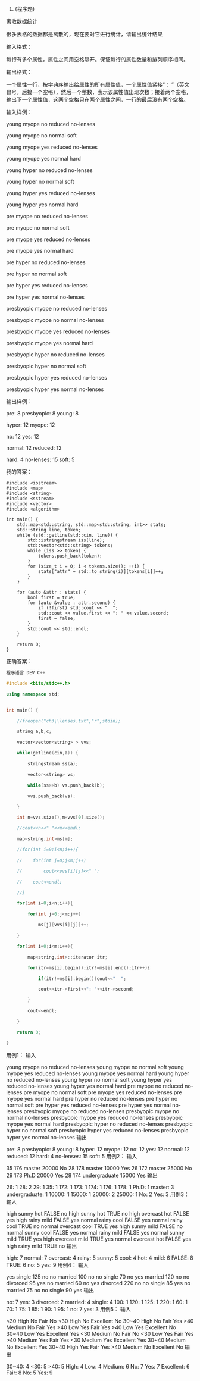 1. (程序题)

离散数据统计

很多表格的数据都是离散的，现在要对它进行统计，请输出统计结果


输入格式：

每行有多个属性，属性之间用空格隔开。保证每行的属性数量和排列顺序相同。


输出格式：

一个属性一行，按字典序输出给属性的所有属性值，一个属性值紧接“： ”（英文冒号，后接一个空格），然后一个整数，表示该属性值出现次数；接着两个空格，输出下一个属性值，这两个空格只在两个属性之间，一行的最后没有两个空格。


输入样例：

young myope no reduced no-lenses

young myope no normal soft

young myope yes reduced no-lenses

young myope yes normal hard

young hyper no reduced no-lenses

young hyper no normal soft

young hyper yes reduced no-lenses

young hyper yes normal hard

pre myope no reduced no-lenses

pre myope no normal soft

pre myope yes reduced no-lenses

pre myope yes normal hard

pre hyper no reduced no-lenses

pre hyper no normal soft

pre hyper yes reduced no-lenses

pre hyper yes normal no-lenses

presbyopic myope no reduced no-lenses

presbyopic myope no normal no-lenses

presbyopic myope yes reduced no-lenses

presbyopic myope yes normal hard

presbyopic hyper no reduced no-lenses

presbyopic hyper no normal soft

presbyopic hyper yes reduced no-lenses

presbyopic hyper yes normal no-lenses


输出样例：

pre: 8  presbyopic: 8  young: 8

hyper: 12  myope: 12

no: 12  yes: 12

normal: 12  reduced: 12

hard: 4  no-lenses: 15  soft: 5


我的答案：

    #include <iostream>
    #include <map>
    #include <string>
    #include <sstream>
    #include <vector>
    #include <algorithm>

    int main() {
        std::map<std::string, std::map<std::string, int>> stats;
        std::string line, token;
        while (std::getline(std::cin, line)) {
            std::istringstream iss(line);
            std::vector<std::string> tokens;
            while (iss >> token) {
                tokens.push_back(token);
            }
            for (size_t i = 0; i < tokens.size(); ++i) {
                stats["attr" + std::to_string(i)][tokens[i]]++;
            }
        }

        for (auto &attr : stats) {
            bool first = true;
            for (auto &value : attr.second) {
                if (!first) std::cout << "  ";
                std::cout << value.first << ": " << value.second;
                first = false;
            }
            std::cout << std::endl;
        }

        return 0;
    }

正确答案：
~~~~C++
程序语言 DEV C++

#include <bits/stdc++.h>

using namespace std;


int main() {

    //freopen("ch3\\lenses.txt","r",stdin);

    string a,b,c;

    vector<vector<string> > vvs;

    while(getline(cin,a)) {

        stringstream ss(a);

        vector<string> vs;

        while(ss>>b) vs.push_back(b);

        vvs.push_back(vs);

    }

    int n=vvs.size(),m=vvs[0].size();

    //cout<<n<<" "<<m<<endl;

    map<string,int>ms[m];

    //for(int i=0;i<n;i++){

    //    for(int j=0;j<m;j++)

    //        cout<<vvs[i][j]<<" ";

    //    cout<<endl;

    //}

    for(int i=0;i<n;i++){

        for(int j=0;j<m;j++)

            ms[j][vvs[i][j]]++;

    }

    for(int i=0;i<m;i++){

        map<string,int>::iterator itr;

        for(itr=ms[i].begin();itr!=ms[i].end();itr++){

            if(itr!=ms[i].begin())cout<<"  ";

            cout<<itr->first<<": "<<itr->second;

        }

        cout<<endl;

    }

    return 0;

}

~~~~

用例1：
输入

young myope no reduced no-lenses young myope no normal soft young myope yes reduced no-lenses young myope yes normal hard young hyper no reduced no-lenses young hyper no normal soft young hyper yes reduced no-lenses young hyper yes normal hard pre myope no reduced no-lenses pre myope no normal soft pre myope yes reduced no-lenses pre myope yes normal hard pre hyper no reduced no-lenses pre hyper no normal soft pre hyper yes reduced no-lenses pre hyper yes normal no-lenses presbyopic myope no reduced no-lenses presbyopic myope no normal no-lenses presbyopic myope yes reduced no-lenses presbyopic myope yes normal hard presbyopic hyper no reduced no-lenses presbyopic hyper no normal soft presbyopic hyper yes reduced no-lenses presbyopic hyper yes normal no-lenses
输出

pre: 8 presbyopic: 8 young: 8 hyper: 12 myope: 12 no: 12 yes: 12 normal: 12 reduced: 12 hard: 4 no-lenses: 15 soft: 5
用例2：
输入

35 176 master 20000 No 28 178 master 10000 Yes 26 172 master 25000 No 29 173 Ph.D 20000 Yes 28 174 undergraduate 15000 Yes
输出

26: 1 28: 2 29: 1 35: 1 172: 1 173: 1 174: 1 176: 1 178: 1 Ph.D: 1 master: 3 undergraduate: 1 10000: 1 15000: 1 20000: 2 25000: 1 No: 2 Yes: 3
用例3：
输入

high sunny hot FALSE no high sunny hot TRUE no high overcast hot FALSE yes high rainy mild FALSE yes normal rainy cool FALSE yes normal rainy cool TRUE no normal overcast cool TRUE yes high sunny mild FALSE no normal sunny cool FALSE yes normal rainy mild FALSE yes normal sunny mild TRUE yes high overcast mild TRUE yes normal overcast hot FALSE yes high rainy mild TRUE no
输出

high: 7 normal: 7 overcast: 4 rainy: 5 sunny: 5 cool: 4 hot: 4 mild: 6 FALSE: 8 TRUE: 6 no: 5 yes: 9
用例4：
输入

yes single 125 no no married 100 no no single 70 no yes married 120 no no divorced 95 yes no married 60 no yes divorced 220 no no single 85 yes no married 75 no no single 90 yes
输出

no: 7 yes: 3 divorced: 2 married: 4 single: 4 100: 1 120: 1 125: 1 220: 1 60: 1 70: 1 75: 1 85: 1 90: 1 95: 1 no: 7 yes: 3
用例5：
输入

<30 High No Fair No <30 High No Excellent No 30~40 High No Fair Yes >40 Medium No Fair Yes >40 Low Yes Fair Yes >40 Low Yes Excellent No 30~40 Low Yes Excellent Yes <30 Medium No Fair No <30 Low Yes Fair Yes >40 Medium Yes Fair Yes <30 Medium Yes Excellent Yes 30~40 Medium No Excellent Yes 30~40 High Yes Fair Yes >40 Medium No Excellent No
输出

30~40: 4 <30: 5 >40: 5 High: 4 Low: 4 Medium: 6 No: 7 Yes: 7 Excellent: 6 Fair: 8 No: 5 Yes: 9
